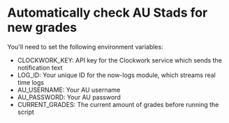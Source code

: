 # Automatically check AU Stads for new grades

You'll need to set the following environment variables:
- CLOCKWORK_KEY: API key for the Clockwork service which sends the notification text
- LOG_ID: Your unique ID for the now-logs module, which streams real time logs
- AU_USERNAME: Your AU username
- AU_PASSWORD: Your AU password
- CURRENT_GRADES: The current amount of grades before running the script
